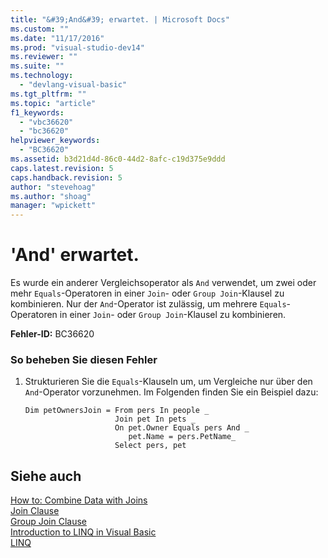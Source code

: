 ```yaml
---
title: "&#39;And&#39; erwartet. | Microsoft Docs"
ms.custom: ""
ms.date: "11/17/2016"
ms.prod: "visual-studio-dev14"
ms.reviewer: ""
ms.suite: ""
ms.technology: 
  - "devlang-visual-basic"
ms.tgt_pltfrm: ""
ms.topic: "article"
f1_keywords: 
  - "vbc36620"
  - "bc36620"
helpviewer_keywords: 
  - "BC36620"
ms.assetid: b3d21d4d-86c0-44d2-8afc-c19d375e9ddd
caps.latest.revision: 5
caps.handback.revision: 5
author: "stevehoag"
ms.author: "shoag"
manager: "wpickett"
---
```

# &#39;And&#39; erwartet.
Es wurde ein anderer Vergleichsoperator als `And` verwendet, um zwei oder mehr `Equals`\-Operatoren in einer `Join`\- oder `Group Join`\-Klausel zu kombinieren. Nur der `And`\-Operator ist zulässig, um mehrere `Equals`\-Operatoren in einer `Join`\- oder `Group Join`\-Klausel zu kombinieren.  
  
 **Fehler\-ID:** BC36620  
  
### So beheben Sie diesen Fehler  
  
1.  Strukturieren Sie die `Equals`\-Klauseln um, um Vergleiche nur über den `And`\-Operator vorzunehmen. Im Folgenden finden Sie ein Beispiel dazu:  
  
    ```vb#  
    Dim petOwnersJoin = From pers In people _  
                        Join pet In pets _  
                        On pet.Owner Equals pers And _  
                           pet.Name = pers.PetName_  
                        Select pers, pet  
    ```  
  
## Siehe auch  
 [How to: Combine Data with Joins](../../visual-basic/programming-guide/language-features/linq/how-to-combine-data-with-linq-by-using-joins.md)   
 [Join Clause](../../visual-basic/language-reference/queries/join-clause.md)   
 [Group Join Clause](../../visual-basic/language-reference/queries/group-join-clause.md)   
 [Introduction to LINQ in Visual Basic](../../visual-basic/programming-guide/language-features/linq/introduction-to-linq.md)   
 [LINQ](../../visual-basic/programming-guide/language-features/linq/index.md)